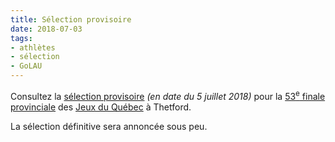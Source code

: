 ```yaml
---
title: Sélection provisoire
date: 2018-07-03
tags:
- athlètes
- sélection
- GoLAU
---
```


Consultez la [sélection provisoire](/assets/Athlaurentides_SelectionProvisoire.pdf) _(en date du 5 juillet 2018)_ pour la [53<sup>e</sup> finale provinciale](https://thetford2018.jeuxduquebec.com/) des [Jeux du Québec](http://jeuxduquebec.com/) à Thetford.

La sélection définitive sera annoncée sous peu.